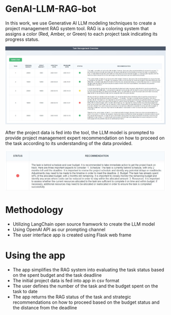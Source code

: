# GenAI-LLM-RAG-bot

In this work, we use Generative AI LLM modeling techniques to create a project management RAG system tool.
RAG is a coloring system that assigns a color (Red, Amber, or Green) to each project task indicating its progress status.

![](img/app_snapshot.jpg)

After the project data is fed into the tool, the LLM model is prompted to provide project management expert recommendation on how to proceed on the task according to its understanding of the data provided.

![](img/recommendation_snapshot.jpg)

# Methodology

- Utilizing LangChain open source framwork to create the LLM model
- Using OpenAI API as our prompting channel
- The user interface app is created using Flask web frame

# Using the app
- The app simplifies the RAG system into evaluating the task status based on the spent budget and the task deadline
- The initial project data is fed into app in csv format
- The user defines the number of the task and the budget spent on the task to date
- The app returns the RAG status of the task and strategic recommendations on how to proceed based on the budget status and the distance from the deadline

